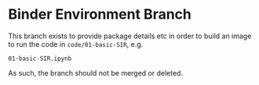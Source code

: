 # Binder Environment Branch

This branch exists to provide package details etc in order to build an image to run the code in `code/01-basic-SIR`, e.g.

`01-basic-SIR.ipynb`

As such, the branch should not be merged or deleted.
